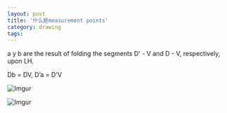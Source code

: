 ```yaml
---
layout: post
title: '什么是measurement points'
category: drawing
tags: 
---
```


a y b are the result of folding the segments D' - V and D - V, respectively, upon LH.

Db = DV, D’a = D'V


![Imgur](https://i.imgur.com/CW4MgNW.png)

![Imgur](https://i.imgur.com/6ZHpdM7.png)